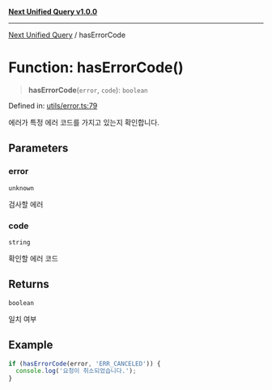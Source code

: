 [**Next Unified Query v1.0.0**](../README.md)

***

[Next Unified Query](../globals.md) / hasErrorCode

# Function: hasErrorCode()

> **hasErrorCode**(`error`, `code`): `boolean`

Defined in: [utils/error.ts:79](https://github.com/newExpand/next-unified-query/blob/main/packages/core/src/utils/error.ts#L79)

에러가 특정 에러 코드를 가지고 있는지 확인합니다.

## Parameters

### error

`unknown`

검사할 에러

### code

`string`

확인할 에러 코드

## Returns

`boolean`

일치 여부

## Example

```ts
if (hasErrorCode(error, 'ERR_CANCELED')) {
  console.log('요청이 취소되었습니다.');
}
```
